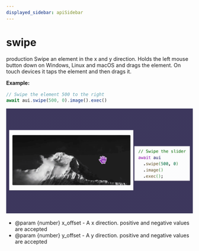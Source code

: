 ```yaml
---
displayed_sidebar: apiSidebar
---
```

# swipe

 <span class="theme-doc-version-badge badge badge--success">production</span> 
Swipe an element in the x and y direction.
Holds the left mouse button down on Windows, Linux and macOS and drags the element.
On touch devices it taps the element and then drags it.

**Example:**
```typescript 
// Swipe the element 500 to the right
await aui.swipe(500, 0).image().exec()
```
![](/img/gif/swipe.gif)

   * @param {number} x_offset - A x direction. positive and negative values are accepted
   * @param {number} y_offset - A y direction. positive and negative values are accepted
